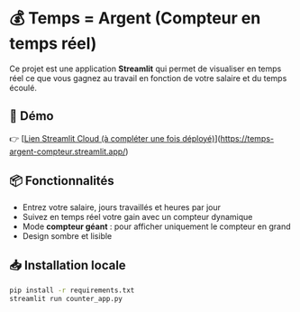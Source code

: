 # 💰 Temps = Argent (Compteur en temps réel)

Ce projet est une application **Streamlit** qui permet de visualiser en temps réel ce que vous gagnez au travail en fonction de votre salaire et du temps écoulé.

## 🚀 Démo
👉 [[Lien Streamlit Cloud (à compléter une fois déployé)](https://)](https://temps-argent-compteur.streamlit.app/)

## 📦 Fonctionnalités
- Entrez votre salaire, jours travaillés et heures par jour
- Suivez en temps réel votre gain avec un compteur dynamique
- Mode **compteur géant** : pour afficher uniquement le compteur en grand
- Design sombre et lisible

## 📥 Installation locale
```bash
pip install -r requirements.txt
streamlit run counter_app.py
